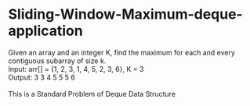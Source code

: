 # Sliding-Window-Maximum-deque-application
Given an array and an integer K, find the maximum for each and every contiguous subarray of size k.  
Input: arr[] = {1, 2, 3, 1, 4, 5, 2, 3, 6}, K = 3  
Output: 3 3 4 5 5 5 6  
<br />
This is a Standard Problem of Deque Data Structure  
